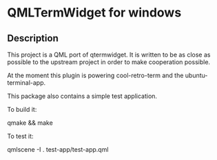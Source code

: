 # QMLTermWidget for windows

## Description
This project is a QML port of qtermwidget. It is written to be as close as possible to the upstream project in order to make cooperation possible.

At the moment this plugin is powering cool-retro-term and the ubuntu-terminal-app.

This package also contains a simple test application.

To build it:

qmake && make

To test it:

qmlscene -I . test-app/test-app.qml
